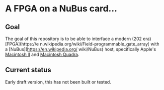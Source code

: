 # A FPGA on a NuBus card...

## Goal

The goal of this repository is to be able to interface a modern (202 era) [FPGA](https://e
n.wikipedia.org/wiki/Field-programmable_gate_array) with a [NuBus](https://en.wikipedia.org/
wiki/NuBus) host, specifically Apple's [Macintosh II](https://en.wikipedia.org/wiki/Macintosh_II_family) and [Macintosh Quadra](https://en.wikipedia.org/wiki/Macintosh_Quadra).

## Current status

Early draft version, this has not been built or tested.
